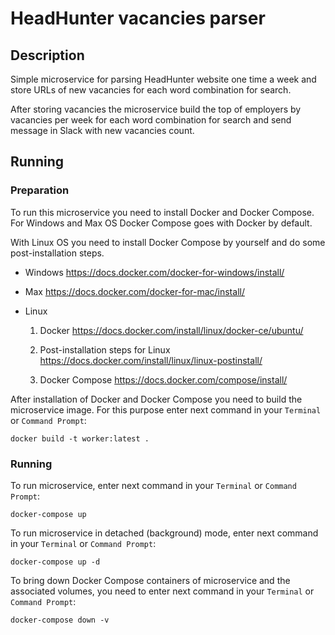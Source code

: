 # HeadHunter vacancies parser

## Description

Simple microservice for parsing HeadHunter website one time a week and store URLs of new vacancies for each word 
combination for search.

After storing vacancies the microservice build the top of employers by vacancies per week for each word combination for
search and send message in Slack with new vacancies count.

## Running

### Preparation

To run this microservice you need to install Docker and Docker Compose. For Windows and Max OS Docker Compose goes 
with Docker by default.

With Linux OS you need to install Docker Compose by yourself and do some post-installation steps.

- Windows https://docs.docker.com/docker-for-windows/install/

- Max https://docs.docker.com/docker-for-mac/install/

- Linux
    1) Docker https://docs.docker.com/install/linux/docker-ce/ubuntu/

    2) Post-installation steps for Linux https://docs.docker.com/install/linux/linux-postinstall/

    3) Docker Compose https://docs.docker.com/compose/install/

After installation of Docker and Docker Compose you need to build the microservice image. For this purpose enter next
command in your ```Terminal``` or ```Command Prompt```:

```shell script
docker build -t worker:latest .
```

### Running

To run microservice, enter next command in your ```Terminal``` or ```Command Prompt```:

```shell script
docker-compose up
```

To run microservice in detached (background) mode, enter next command in your ```Terminal``` or ```Command Prompt```:

```shell script
docker-compose up -d
```

To bring down Docker Compose containers of microservice and the associated volumes, you need to enter next command 
in your ```Terminal``` or ```Command Prompt```:

```shell script
docker-compose down -v
```
